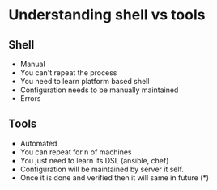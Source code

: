 # Understanding shell vs tools

## Shell
- Manual
- You can't repeat the process
- You need to learn platform based shell
- Configuration needs to be manually maintained
- Errors


## Tools
- Automated
- You can repeat for n of machines
- You just need to learn its DSL (ansible, chef)
- Configuration will be maintained by server it self.
- Once it is done and verified then it will same in future (*)


